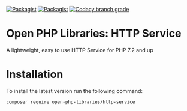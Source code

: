 [![Packagist](https://img.shields.io/packagist/v/open-php-libraries/http-service.svg?style=flat-square)](https://packagist.org/packages/open-php-libraries/http-service)
[![Packagist](https://img.shields.io/packagist/dt/open-php-libraries/http-service.svg?style=flat-square)](https://packagist.org/packages/open-php-libraries/http-service)
[![Codacy branch grade](https://img.shields.io/codacy/grade/a0d4c3aeb2e34e679116e105cc2588ff/master.svg?style=flat-square)](https://app.codacy.com/app/martijn_3/HttpService/dashboard)

# Open PHP Libraries: HTTP Service
A lightweight, easy to use HTTP Service for PHP 7.2 and up

# Installation

To install the latest version run the following command:

```bash
composer require open-php-libraries/http-service
```
